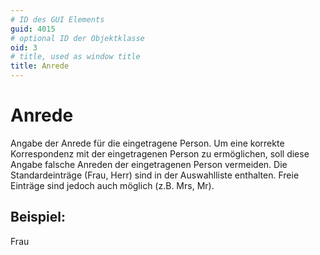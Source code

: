 ```yaml
---
# ID des GUI Elements
guid: 4015
# optional ID der Objektklasse
oid: 3
# title, used as window title
title: Anrede
---
```


# Anrede

Angabe der Anrede für die eingetragene Person. Um eine korrekte Korrespondenz mit der eingetragenen Person zu ermöglichen, soll diese Angabe falsche Anreden der eingetragenen Person vermeiden. Die Standardeinträge (Frau, Herr) sind in der Auswahlliste enthalten. Freie Einträge sind jedoch auch möglich (z.B. Mrs, Mr).

## Beispiel:

Frau
